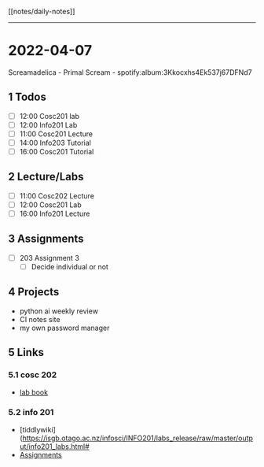 [[notes/daily-notes]]

---

# 2022-04-07

Screamadelica - Primal Scream - spotify:album:3Kkocxhs4Ek537j67DFNd7

## 1 Todos
- [ ] 12:00 Cosc201 lab
- [ ] 12:00 Info201 Lab
- [ ] 11:00 Cosc201 Lecture
- [ ] 14:00 Info203 Tutorial
- [ ] 16:00 Cosc201 Tutorial

## 2 Lecture/Labs

- [ ] 11:00 Cosc202 Lecture
- [ ] 12:00 Cosc201 Lab
- [ ] 16:00 Info201 Lecture

## 3 Assignments

- [ ] 203 Assignment 3
	- [ ] Decide individual or not

## 4 Projects

- python ai weekly review
- CI notes site
- my own password manager

## 5 Links
### 5.1 cosc 202
- [lab book](https://cosc202.cspages.otago.ac.nz/lab-book/COSC202LabBook.pdf)

### 5.2 info 201

- [tiddlywiki](https://isgb.otago.ac.nz/infosci/INFO201/labs_release/raw/master/output/info201_labs.html#
- [Assignments](https://isgb.otago.ac.nz/info201/shared/assignments_release/raw/master/output/INFO201_Assignments.html)